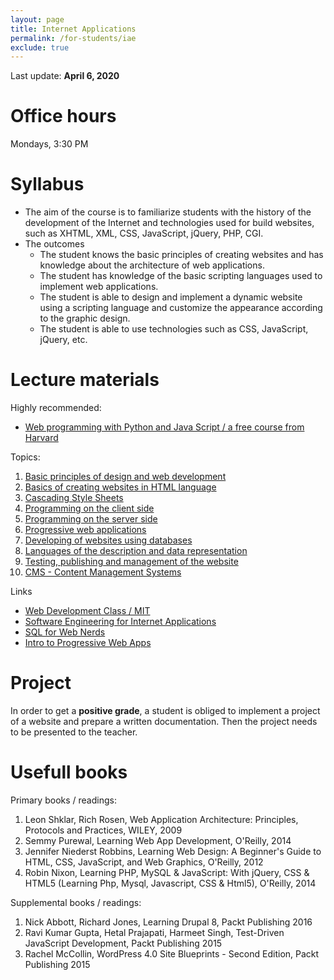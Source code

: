 ```yaml
---
layout: page
title: Internet Applications
permalink: /for-students/iae
exclude: true
---
```


Last update: **April 6, 2020**

# Office hours

Mondays, 3:30 PM

# Syllabus

* The aim of the course is to familiarize students with the history of the development of the Internet and technologies used for build websites, such as XHTML, XML, CSS, JavaScript, jQuery, PHP, CGI.
* The outcomes
  * The student knows the basic principles of creating websites and has knowledge about the architecture of web applications.
  * The student has knowledge of the basic scripting languages used to implement web applications.
  * The student is able to design and implement a dynamic website using a scripting language and customize the appearance according to the graphic design.
  * The student is able to use technologies such as CSS, JavaScript, jQuery, etc.

# Lecture materials

Highly recommended:
* [Web programming with Python and Java Script / a free course from Harvard](https://www.edx.org/course/cs50s-web-programming-with-python-and-javascript)

Topics:
1. [Basic principles of design and web development](http://webdevelopment.mit.edu/2018/pages/lectures/WEBday4_uiux.pdf)
2. [Basics of creating websites in HTML language](http://webdevelopment.mit.edu/2018/pages/lectures/WEBday1_htmlcss.pdf)
3. [Cascading Style Sheets](http://webdevelopment.mit.edu/2018/pages/lectures/WEBday1_htmlcss.pdf)
4. [Programming on the client side](http://webdevelopment.mit.edu/2018/pages/lectures/WEBday3_clientjs.pdf)
5. [Programming on the server side](http://webdevelopment.mit.edu/2018/pages/lectures/WEBday3_backend.pdf)
6. [Progressive web applications](https://en.wikipedia.org/wiki/Progressive_web_application)
7. [Developing of websites using databases](http://webdevelopment.mit.edu/2018/pages/lectures/WEBday4_databases.pdf)
8. [Languages of the description and data representation](https://github.com/dinanathsj29/json-javascript-object-notation-crash-course)
9. [Testing, publishing and management of the website]()
10. [CMS - Content Management Systems]()

Links
* [Web Development Class / MIT](http://webdevelopment.mit.edu/2018/lectures)
* [Software Engineering for Internet Applications](http://philip.greenspun.com/seia/)
* [SQL for Web Nerds](http://philip.greenspun.com/sql/)
* [Intro to Progressive Web Apps](https://www.udacity.com/course/intro-to-progressive-web-apps--ud811)

# Project

In order to get a **positive grade**, a student is obliged to implement 
a project of a website and prepare a written documentation.
Then the project needs to be presented to the teacher.

# Usefull books

Primary books / readings:
1. Leon Shklar, Rich Rosen, Web Application Architecture: Principles, Protocols and Practices, WILEY, 2009
1. Semmy Purewal, Learning Web App Development, O'Reilly, 2014
1. Jennifer Niederst Robbins, Learning Web Design: A Beginner's Guide to HTML, CSS, JavaScript, and Web Graphics, O'Reilly, 2012
1. Robin Nixon, Learning PHP, MySQL & JavaScript: With jQuery, CSS & HTML5 (Learning Php, Mysql, Javascript, CSS & Html5), O'Reilly, 2014

Supplemental books / readings:
1. Nick Abbott, Richard Jones, Learning Drupal 8, Packt Publishing 2016
1. Ravi Kumar Gupta, Hetal Prajapati, Harmeet Singh, Test-Driven JavaScript Development, Packt Publishing 2015
1. Rachel McCollin, WordPress 4.0 Site Blueprints - Second Edition, Packt Publishing 2015
